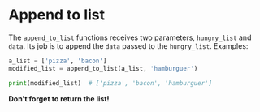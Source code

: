 # Append to list

The `append_to_list` functions receives two parameters, `hungry_list` and `data`. Its job is to append the `data` passed to the `hungry_list`. Examples:

```python
a_list = ['pizza', 'bacon']
modified_list = append_to_list(a_list, 'hamburguer')

print(modified_list)  # ['pizza', 'bacon', 'hamburguer']
```

**Don't forget to return the list!**
